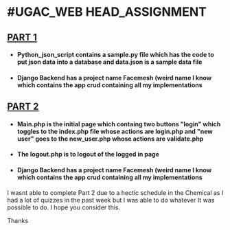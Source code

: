<h1>#UGAC_WEB HEAD_ASSIGNMENT</h1>

<h2><u>PART 1</u></h2>
<ul>
<li><h4>Python_json_script contains a sample.py file which has the code to put json data into a database and data.json is a sample data file</h4></li>
<li><h4>Django Backend has a project name Facemesh (weird name I know which contains the app crud containing all my implementations</h4></li>
</ul>
<h2><u>PART 2</u></h2>
<ul>
<li><h4>Main.php is the initial page which containg two buttons "login" which toggles to the index.php file whose actions are login.php  and "new user" goes to the new_user.php whose actions are validate.php</h4></li>
<li><h4>The logout.php is to logout of the logged in page</h4></li>
<li><h4>Django Backend has a project name Facemesh (weird name I know which contains the app crud containing all my implementations</h4></li>
</ul>
I wasnt able to complete Part 2 due to a hectic schedule in the Chemical as I had a lot of quizzes in the past week but I was able to do whatever It was possible to do.
I hope you consider this.

Thanks
